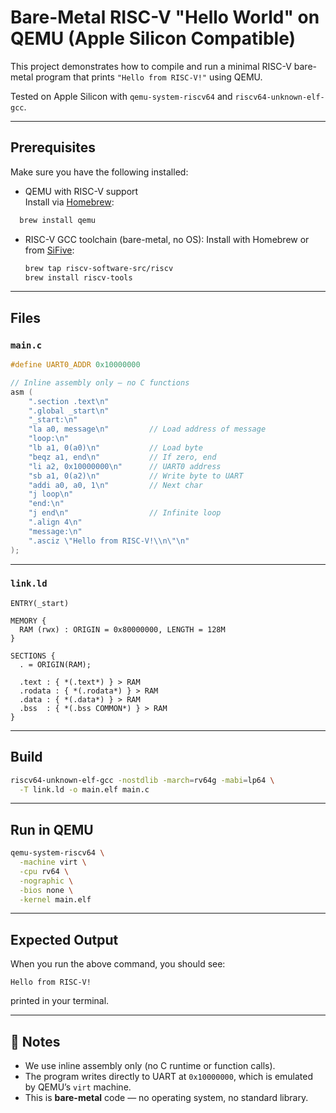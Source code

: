 # Bare-Metal RISC-V "Hello World" on QEMU (Apple Silicon Compatible)

This project demonstrates how to compile and run a minimal RISC-V bare-metal program that prints `"Hello from RISC-V!"` using QEMU.

Tested on Apple Silicon with `qemu-system-riscv64` and `riscv64-unknown-elf-gcc`.

---

## Prerequisites

Make sure you have the following installed:

- QEMU with RISC-V support  
  Install via [Homebrew](https://brew.sh):
```bash
  brew install qemu
```

* RISC-V GCC toolchain (bare-metal, no OS):
  Install with Homebrew or from [SiFive](https://github.com/sifive/freedom-tools):

  ```bash
  brew tap riscv-software-src/riscv
  brew install riscv-tools
  ```

---

## Files

### `main.c`

```c
#define UART0_ADDR 0x10000000

// Inline assembly only — no C functions
asm (
    ".section .text\n"
    ".global _start\n"
    "_start:\n"
    "la a0, message\n"         // Load address of message
    "loop:\n"
    "lb a1, 0(a0)\n"           // Load byte
    "beqz a1, end\n"           // If zero, end
    "li a2, 0x10000000\n"      // UART0 address
    "sb a1, 0(a2)\n"           // Write byte to UART
    "addi a0, a0, 1\n"         // Next char
    "j loop\n"
    "end:\n"
    "j end\n"                  // Infinite loop
    ".align 4\n"
    "message:\n"
    ".asciz \"Hello from RISC-V!\\n\"\n"
);
```

---

### `link.ld`

```ld
ENTRY(_start)

MEMORY {
  RAM (rwx) : ORIGIN = 0x80000000, LENGTH = 128M
}

SECTIONS {
  . = ORIGIN(RAM);

  .text : { *(.text*) } > RAM
  .rodata : { *(.rodata*) } > RAM
  .data : { *(.data*) } > RAM
  .bss  : { *(.bss COMMON*) } > RAM
}
```

---

## Build

```bash
riscv64-unknown-elf-gcc -nostdlib -march=rv64g -mabi=lp64 \
  -T link.ld -o main.elf main.c
```

---

## Run in QEMU

```bash
qemu-system-riscv64 \
  -machine virt \
  -cpu rv64 \
  -nographic \
  -bios none \
  -kernel main.elf
```

---

## Expected Output

When you run the above command, you should see:

```
Hello from RISC-V!
```

printed in your terminal.

---

## 🧠 Notes

* We use inline assembly only (no C runtime or function calls).
* The program writes directly to UART at `0x10000000`, which is emulated by QEMU’s `virt` machine.
* This is **bare-metal** code — no operating system, no standard library.

